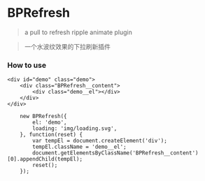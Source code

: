 # BPRefresh

> a pull to refresh ripple animate plugin

> 一个水波纹效果的下拉刷新插件

### How to use
 
```
<div id="demo" class="demo">
    <div class="BPRefresh__content">
        <div class="demo__el"></div>
    </div>
</div>
``` 
    
```
    new BPRefresh({
        el: 'demo',
        loading: 'img/loading.svg',
    }, function(reset) {
        var tempEl = document.createElement('div');
        tempEl.className = 'demo__el';
        document.getElementsByClassName('BPRefresh__content')[0].appendChild(tempEl);
        reset();
    });
```

